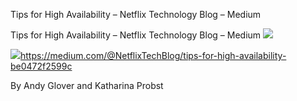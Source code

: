 Tips for High Availability – Netflix Technology Blog – Medium

Tips for High Availability – Netflix Technology Blog – Medium
![](../_resources/64f8a4116cf78f102192a244ebe35ac4.png)

![](../_resources/a59c6579e2ce83f917bf56063cfff56c.png)https://medium.com/@NetflixTechBlog/tips-for-high-availability-be0472f2599c

By Andy Glover and Katharina Probst